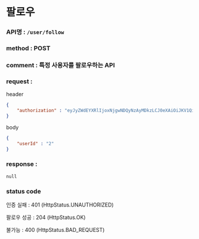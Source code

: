 # 팔로우
### API명 : `/user/follow`

### method : POST

### comment : 특정 사용자를 팔로우하는 API

### request : 
header
~~~json
{
    "authorization" : "eyJyZWdEYXRlIjoxNjgwNDQyNzAyMDkzLCJ0eXAiOiJKV1QiLCJhbGciOiJIUzM4NCJ9.eyJ1c2VyTnVtIjoxLCJuaWNrTmFtZSI6Iuq5gOycpOyEnSIsImxvZ2luVGltZSI6IjIwMjMtMDQtMDIgMjI6Mzg6MjEiLCJleHAiOjE3MTE5Nzg3MDJ9.olRfjapd3Sm29ECSX71A7Zn_PNPl8BD5jJcqNbcPj-JwuT_MDZ5XdTIU4fCQm3PT"
}
~~~

body
~~~json
{
    "userId" : "2"
}
~~~

### response :
    null

### status code
인증 실패 : 401 (HttpStatus.UNAUTHORIZED)

팔로우 성공 : 204 (HttpStatus.OK)

불가능 : 400 (HttpStatus.BAD_REQUEST)